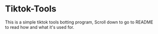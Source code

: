 # Tiktok-Tools
This is a simple tiktok tools botting program, Scroll down to go to README to read how and what it's used for.
